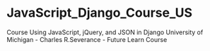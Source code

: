 # JavaScript_Django_Course_US
Course Using JavaScript, jQuery, and JSON in Django University of Michigan - Charles R.Severance - Future Learn Course
